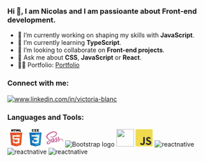 ### Hi 👋, I am Nicolas and I am passioante about Front-end development.

- 🔭 I’m currently working on shaping my skills with **JavaScript**.
- 🌱 I’m currently learning **TypeScript**.
- 👯 I’m looking to collaborate on **Front-end projects**.
- 💬 Ask me about **CSS**, **JavaScript** or **React**.
- 🐱‍💻 Portfolio: <a href="https://nicoc12024.github.io/portfolio/" target="_blank">Portfolio</a>

<h3 align="left">Connect with me:</h3>
<p align="left">
<a href="https://www.linkedin.com/in/nicocabello/" target="blank"><img align="center" src="https://raw.githubusercontent.com/rahuldkjain/github-profile-readme-generator/master/src/images/icons/Social/linked-in-alt.svg" alt="www.linkedin.com/in/victoria-blanc" height="30" width="40" /></a>
</p>



<h3 align="left">Languages and Tools:</h3>
<p align="left"> 
<img src="https://raw.githubusercontent.com/devicons/devicon/master/icons/html5/html5-original-wordmark.svg" alt="html5" width="40" height="40"/> 
<img src="https://raw.githubusercontent.com/devicons/devicon/master/icons/css3/css3-original-wordmark.svg" alt="css3" width="40" height="40"/>   
<img src="https://raw.githubusercontent.com/devicons/devicon/master/icons/sass/sass-original.svg" alt="sass" width="40" height="40"/>                                   <img src="https://v5.getbootstrap.com/docs/5.0/assets/brand/bootstrap-logo-shadow.png" alt="Bootstrap logo" width="40" height="40">                                     <img src="https://cdn.jsdelivr.net/gh/devicons/devicon/icons/tailwindcss/tailwindcss-plain.svg" width="40" height="40" />                                               <img src="https://raw.githubusercontent.com/devicons/devicon/master/icons/javascript/javascript-original.svg" alt="javascript" width="40" height="40"/>
<img src="https://reactnative.dev/img/header_logo.svg" alt="reactnative" width="40" height="40"/>
<img src="https://cdn.jsdelivr.net/gh/devicons/devicon/icons/git/git-original-wordmark.svg" alt="reactnative" width="40" height="40"/>
<img src="https://cdn.jsdelivr.net/gh/devicons/devicon/icons/github/github-original-wordmark.svg" alt="reactnative" width="40" height="40"/>     
</p>  



          
    
   
